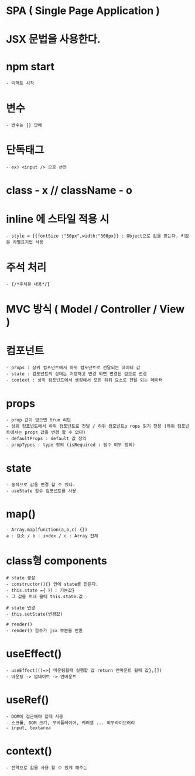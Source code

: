 # SPA ( Single Page Application )

# JSX 문법을 사용한다.

# npm start

    - 리액트 시작

# 변수

    - 변수는 {} 안에

# 단독태그

    - ex) <input /> 으로 선언

# class - x // className - o

# inline 에 스타일 적용 시

    - style = {{fontSize :"50px",width:"300px}} : Object으로 값을 받는다. 키값은 카멜표기법 사용

# 주석 처리

    - {/*주석문 내용*/}

# MVC 방식 ( Model / Controller / View )

# 컴포넌트

    - props : 상위 컴포넌트에서 하위 컴포넌트로 전달되는 데이터 값
    - state : 컴포넌트의 상태는 저장하고 변경 되면 변경된 값으로 변경
    - context : 상위 컴포넌트에서 생성해서 모든 하위 요소로 전달 되는 데이터

# props

    - prop 값이 없으면 true 리턴
    - 상위 컴포넌트에서 하위 컴포넌트로 전달 / 하위 컴포넌트p rops 읽기 전용 (하위 컴포넌트에서는 props 값을 변경 할 수 없다)
    - defaultProps : default 값 정의
    - propTypes : type 정의 (isRequired : 필수 여부 정의)

# state

    - 동적으로 값을 변경 할 수 있다.
    - useState 함수 컴포넌트를 사용

# map()

    - Array.map(function(a,b,c) {})
    a : 요소 / b : index / c : Array 전체

# class형 components

    # state 생성
    - constructor(){} 안에 state를 만든다.
    - this.state ={ 키 : 기본값}
    - 그 값을 꺼내 올때 this.state.값

    # state 변경
    - this.setState(변경값)

    # render()
    - render() 함수가 jsx 부분을 반환

# useEffect()

    - useEffect(()=>{ 마운팅될때 실행할 값 return 언마운트 될때 값},[])
    - 마운팅 -> 업데이트 -> 언마운트

# useRef()

    - DOM에 접근해야 할때 사용
    - 스크롤, DOM 크기, 무비플레이어, 케러셀 ... 외부라이브러리
    - input, textarea

# context()

    - 전역으로 값을 사용 할 수 있게 해주는
